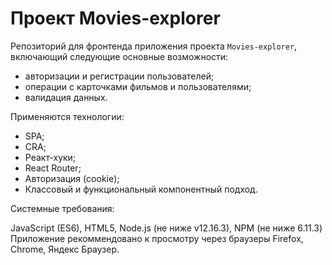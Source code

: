 # Проект Movies-explorer
Репозиторий для фронтенда приложения проекта `Movies-explorer`, включающий следующие основные возможности: 
- авторизации и регистрации пользователей;
- операции с карточками фильмов и пользователями;
- валидация данных.


Применяются технологии:
* SPA;
* CRA;
* Реакт-хуки;
* React Router;
* Авторизация (cookie);
* Классовый и функциональный компонентный подход.
  
  
Системные требования:

 JavaScript (ES6), HTML5, Node.js (не ниже v12.16.3), NPM (не ниже 6.11.3)
 Приложение рекоммендовано к просмотру через браузеры Firefox, Chrome, Яндекс Браузер.

